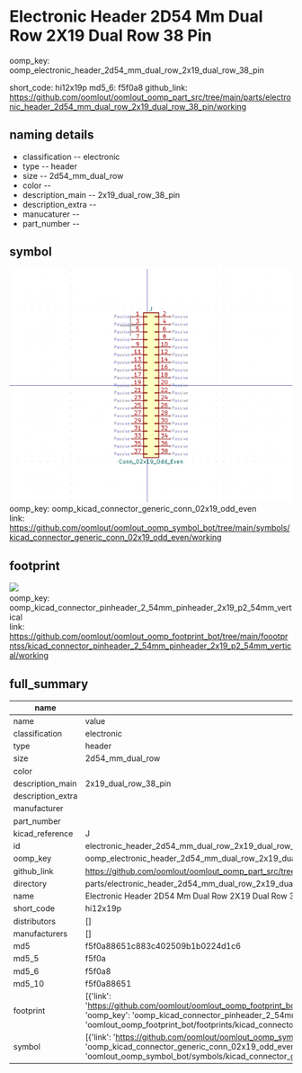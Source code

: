 # Electronic Header 2D54 Mm Dual Row 2X19 Dual Row 38 Pin
oomp_key: oomp_electronic_header_2d54_mm_dual_row_2x19_dual_row_38_pin 


short_code: hi12x19p
md5_6: f5f0a8
github_link: https://github.com/oomlout/oomlout_oomp_part_src/tree/main/parts/electronic_header_2d54_mm_dual_row_2x19_dual_row_38_pin/working
## naming details
* classification -- electronic
* type -- header
* size -- 2d54_mm_dual_row
* color -- 
* description_main -- 2x19_dual_row_38_pin
* description_extra -- 
* manucaturer -- 
* part_number -- 



## symbol

![](symbol/0/working/working_600.png)  
oomp_key: oomp_kicad_connector_generic_conn_02x19_odd_even  
link: https://github.com/oomlout/oomlout_oomp_symbol_bot/tree/main/symbols/kicad_connector_generic_conn_02x19_odd_even/working  

## footprint

![](footprint/0/working/working_600.png)  
oomp_key: oomp_kicad_connector_pinheader_2_54mm_pinheader_2x19_p2_54mm_vertical  
link: https://github.com/oomlout/oomlout_oomp_footprint_bot/tree/main/foootprntss/kicad_connector_pinheader_2_54mm_pinheader_2x19_p2_54mm_vertical/working  

## full_summary
| name | value | 
| --- | --- | 
| name | value | 
| classification | electronic | 
| type | header | 
| size | 2d54_mm_dual_row | 
| color |  | 
| description_main | 2x19_dual_row_38_pin | 
| description_extra |  | 
| manufacturer |  | 
| part_number |  | 
| kicad_reference | J | 
| id | electronic_header_2d54_mm_dual_row_2x19_dual_row_38_pin | 
| oomp_key | oomp_electronic_header_2d54_mm_dual_row_2x19_dual_row_38_pin | 
| github_link | https://github.com/oomlout/oomlout_oomp_part_src/tree/main/parts/electronic_header_2d54_mm_dual_row_2x19_dual_row_38_pin/working | 
| directory | parts/electronic_header_2d54_mm_dual_row_2x19_dual_row_38_pin | 
| name | Electronic Header 2D54 Mm Dual Row 2X19 Dual Row 38 Pin | 
| short_code | hi12x19p | 
| distributors | [] | 
| manufacturers | [] | 
| md5 | f5f0a88651c883c402509b1b0224d1c6 | 
| md5_5 | f5f0a | 
| md5_6 | f5f0a8 | 
| md5_10 | f5f0a88651 | 
| footprint | [{'link': 'https://github.com/oomlout/oomlout_oomp_footprint_bot/tree/main/foootprntss/kicad_connector_pinheader_2_54mm_pinheader_2x19_p2_54mm_vertical', 'oomp_key': 'oomp_kicad_connector_pinheader_2_54mm_pinheader_2x19_p2_54mm_vertical', 'directory': 'oomlout_oomp_footprint_bot/footprints/kicad_connector_pinheader_2_54mm_pinheader_2x19_p2_54mm_vertical//working/working.kicad_mod'}] | 
| symbol | [{'link': 'https://github.com/oomlout/oomlout_oomp_symbol_bot/tree/main/symbols/kicad_connector_generic_conn_02x19_odd_even', 'oomp_key': 'oomp_kicad_connector_generic_conn_02x19_odd_even', 'directory': 'oomlout_oomp_symbol_bot/symbols/kicad_connector_generic_conn_02x19_odd_even//working/working.kicad_sym'}] | 
